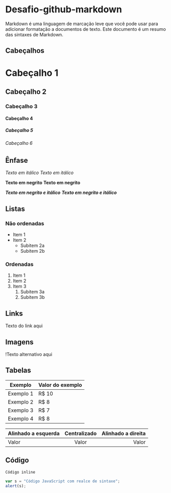 # Desafio-github-markdown

Markdown é uma linguagem de marcação leve que você pode usar para adicionar formatação a documentos de texto. Este documento é um resumo das sintaxes de Markdown.

## Cabeçalhos

# Cabeçalho 1
## Cabeçalho 2
### Cabeçalho 3
#### Cabeçalho 4
##### Cabeçalho 5
###### Cabeçalho 6

## Ênfase

*Texto em itálico*
_Texto em itálico_

**Texto em negrito**
__Texto em negrito__

***Texto em negrito e itálico***
___Texto em negrito e itálico___

## Listas

### Não ordenadas

* Item 1
* Item 2
  * Subitem 2a
  * Subitem 2b

### Ordenadas

1. Item 1
2. Item 2
3. Item 3
   1. Subitem 3a
   2. Subitem 3b

## Links

Texto do link aqui

## Imagens

!Texto alternativo aqui

## Tabelas

Exemplo   | Valor do exemplo
--------- | ------
Exemplo 1 | R$ 10
Exemplo 2 | R$ 8
Exemplo 3 | R$ 7
Exemplo 4 | R$ 8


Alinhado a esquerda | Centralizado | Alinhado a direita
:--------- | :------: | -------:
Valor | Valor | Valor

## Código

`Código inline`

```javascript
var s = "Código JavaScript com realce de sintaxe";
alert(s);

